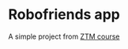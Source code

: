 # Robofriends app

A simple project from [ZTM course](https://www.udemy.com/course/the-complete-web-developer-zero-to-mastery/)

